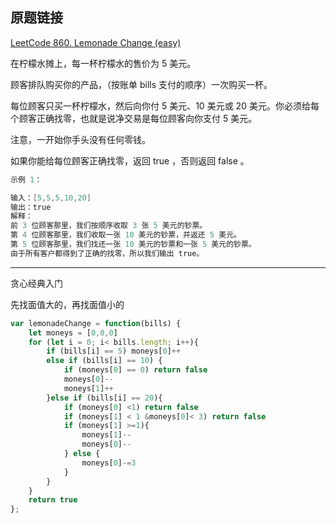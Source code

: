 ## 原题链接

[LeetCode 860. Lemonade Change (easy)](https://leetcode-cn.com/problems/lemonade-change/)

在柠檬水摊上，每一杯柠檬水的售价为 5 美元。

顾客排队购买你的产品，（按账单 bills 支付的顺序）一次购买一杯。

每位顾客只买一杯柠檬水，然后向你付 5 美元、10 美元或 20 美元。你必须给每个顾客正确找零，也就是说净交易是每位顾客向你支付 5 美元。

注意，一开始你手头没有任何零钱。

如果你能给每位顾客正确找零，返回 true ，否则返回 false 。

```cpp
示例 1：

输入：[5,5,5,10,20]
输出：true
解释：
前 3 位顾客那里，我们按顺序收取 3 张 5 美元的钞票。
第 4 位顾客那里，我们收取一张 10 美元的钞票，并返还 5 美元。
第 5 位顾客那里，我们找还一张 10 美元的钞票和一张 5 美元的钞票。
由于所有客户都得到了正确的找零，所以我们输出 true。
```

---

贪心经典入门

先找面值大的，再找面值小的

```javascript
var lemonadeChange = function(bills) {
    let moneys = [0,0,0]
    for (let i = 0; i< bills.length; i++){
        if (bills[i] == 5) moneys[0]++
        else if (bills[i] == 10) {
            if (moneys[0] == 0) return false
            moneys[0]--
            moneys[1]++
        }else if (bills[i] == 20){
            if (moneys[0] <1) return false
            if (moneys[1] < 1 &moneys[0]< 3) return false
            if (moneys[1] >=1){
                moneys[1]--
                moneys[0]--
            } else {
                moneys[0]-=3
            }
        }
    }
    return true
};
```
